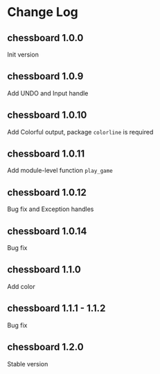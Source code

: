 # Change Log

## chessboard 1.0.0
Init version 

## chessboard 1.0.9
Add UNDO and Input handle

## chessboard 1.0.10
Add Colorful output, package `colorline` is required

## chessboard 1.0.11
Add module-level function `play_game`

## chessboard 1.0.12
Bug fix and Exception handles

## chessboard 1.0.14
Bug fix

## chessboard 1.1.0
Add color

## chessboard 1.1.1 - 1.1.2
Bug fix

## chessboard 1.2.0
Stable version
